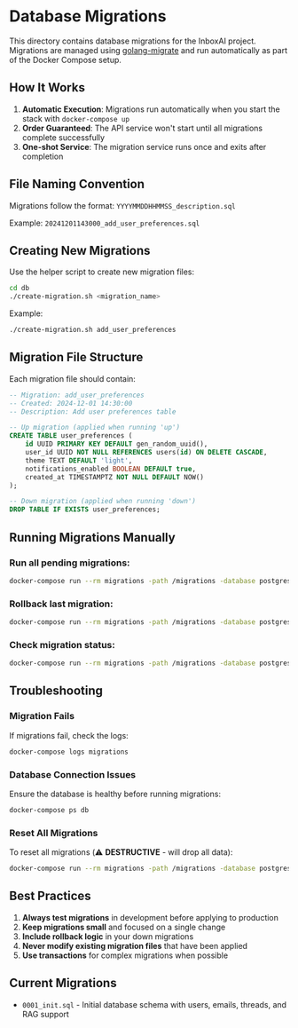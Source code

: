 # Database Migrations

This directory contains database migrations for the InboxAI project. Migrations are managed using [golang-migrate](https://github.com/golang-migrate/migrate) and run automatically as part of the Docker Compose setup.

## How It Works

1. **Automatic Execution**: Migrations run automatically when you start the stack with `docker-compose up`
2. **Order Guaranteed**: The API service won't start until all migrations complete successfully
3. **One-shot Service**: The migration service runs once and exits after completion

## File Naming Convention

Migrations follow the format: `YYYYMMDDHHMMSS_description.sql`

Example: `20241201143000_add_user_preferences.sql`

## Creating New Migrations

Use the helper script to create new migration files:

```bash
cd db
./create-migration.sh <migration_name>
```

Example:

```bash
./create-migration.sh add_user_preferences
```

## Migration File Structure

Each migration file should contain:

```sql
-- Migration: add_user_preferences
-- Created: 2024-12-01 14:30:00
-- Description: Add user preferences table

-- Up migration (applied when running 'up')
CREATE TABLE user_preferences (
    id UUID PRIMARY KEY DEFAULT gen_random_uuid(),
    user_id UUID NOT NULL REFERENCES users(id) ON DELETE CASCADE,
    theme TEXT DEFAULT 'light',
    notifications_enabled BOOLEAN DEFAULT true,
    created_at TIMESTAMPTZ NOT NULL DEFAULT NOW()
);

-- Down migration (applied when running 'down')
DROP TABLE IF EXISTS user_preferences;
```

## Running Migrations Manually

### Run all pending migrations:

```bash
docker-compose run --rm migrations -path /migrations -database postgres://postgres:postgres@db:5432/inboxai?sslmode=disable up
```

### Rollback last migration:

```bash
docker-compose run --rm migrations -path /migrations -database postgres://postgres:postgres@db:5432/inboxai?sslmode=disable down 1
```

### Check migration status:

```bash
docker-compose run --rm migrations -path /migrations -database postgres://postgres:postgres@db:5432/inboxai?sslmode=disable version
```

## Troubleshooting

### Migration Fails

If migrations fail, check the logs:

```bash
docker-compose logs migrations
```

### Database Connection Issues

Ensure the database is healthy before running migrations:

```bash
docker-compose ps db
```

### Reset All Migrations

To reset all migrations (⚠️ **DESTRUCTIVE** - will drop all data):

```bash
docker-compose run --rm migrations -path /migrations -database postgres://postgres:postgres@db:5432/inboxai?sslmode=disable down
```

## Best Practices

1. **Always test migrations** in development before applying to production
2. **Keep migrations small** and focused on a single change
3. **Include rollback logic** in your down migrations
4. **Never modify existing migration files** that have been applied
5. **Use transactions** for complex migrations when possible

## Current Migrations

- `0001_init.sql` - Initial database schema with users, emails, threads, and RAG support
